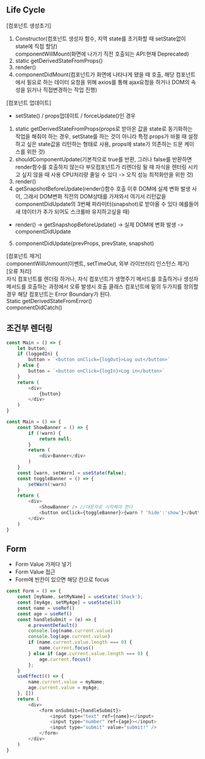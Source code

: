 ## Life Cycle
[컴포넌트 생성초기]    
1. Constructor(컴포넌트 생성자 함수, 지역 state를 초기화할 때 setState없이 state에 직접 할당)   
componentWillMount(화면에 나가기 직전 호출되는 API:현재 Deprecated)    
2. static getDerivedStateFromProps()    
3. render()   
4. componentDidMount(컴포넌트가 화면에 나타나게 됐을 때 호출, 해당 컴포넌트에서 필요로 하는 데이터 요청을 위해 axios를 통해 ajax요청을 하거나 DOM의 속성을 읽거나 직접변경하는 작업 진행)   


[컴포넌트 업데이트]   
- setState() / props업데이트 / forceUpdate()인 경우     
1. static getDerivedStateFromProps(props로 받아온 값을 state로 동기화하는 작업을 해줘야 하는 경우, setState를 하는 것이 아니라 특정 props가 바뀔 때 설정하고 싶은 state값을 리턴하는 형태로 사용, props에 state가 의존하는 드문 케이스를 위한 것)   
2. shouldComponentUpdate(기본적으로 true를 반환, 그러나 false를 반환하면 render함수를 호출하지 않는다 부모컴포넌트가 리렌더링 될 때 자식을 렌터링 시키고 싶지 않을 때 사용 CPU처리량 줄일 수 있다 -> 오직 성능 최적화만을 위한 것)    
3. render()     
4. getSnapshotBeforeUpdate(render()함수 호출 이후 DOM에 실제 변화 발생 사이, 그래서 DOM변화 직전의 DOM상태를 가져와서 여기서 리턴값을 componentDidUpdate의 3번째 파라미터(snapshot)로 받아올 수 있다 예를들어 새 데이터가 추가 되어도 스크롤바 유지하고싶을 때)   
- render() -> getSnapshopBeforeUpdate() -> 실제 DOM에 변화 발생 -> componentDidUpdate   
5. componentDidUpdate(prevProps, prevState, snapshot)    


[컴포넌트 제거]   
componentWillUnmount(이벤트, setTimeOut, 외부 라이브러리 인스턴스 제거)   
[오류 처리]   
자식 컴포넌트를 렌더링 하거나, 자식 컴포넌트가 생명주기 메서드를 호출하거나 생성자 메서드를 호출하는 과정에서 오류 발생시 호출
클래스 컴포넌트에 밑의 두가지를 정의할 경우 해당 컴포넌트는 Error Boundary가 된다.   
Static getDerivedStateFromError()   
componentDidCatch()   

## 조건부 렌더링
```javascript
const Main = () => {
    let button;
    if (loggedIn) {
        button = `<button onClick={logOut}>Log out</button>`
    } else {
        button = `<button onClick={logIn}>Log in</button>`
    }
    return (
        <div>
            {button}
        </div>
    )
}

const Main = () => {
    const ShowBanner = () => {
        if (!warn) {
            return null;
        } 
        return (
            <div>Banner</div>
        )
    }
    const [warn, setWarn] = useState(false);
    const toggleBanner = () => {
        setWarn(!warn)
    }
    return (
        <div>
            <ShowBanner /> //대문자로 시작해야 한다
            <button onClick={toggleBanner}>{warn ? 'hide':'show'}</button>
        </div>
    )
}
```

## Form 
- Form Value 가져다 넣기
- Form Value 접근
- Form에 빈칸이 있으면 해당 칸으로 focus
```javascript
const Form = () => {
    const [myName, setMyName] = useState('Shack');
    const [myAge, setMyAge] = useState(18)
    const name = useRef()
    const age = useRef()
    const handleSubmit = (e) => {
        e.preventDefault()
        console.log(name.current.value)
        console.log(age.current.value)
        if (name.current.value.length === 0) {
            name.current.focus()
        } else if (age.current.value.length === 0) {
            age.current.focus()
        };
    }
    useEffect(() => {
        name.current.value = myName;
        age.current.value = myAge;
    }, [])
    return (
        <div>
            <form onSubmit={handleSubmit}>
                <input type="text" ref={name}></input>
                <input type="number" ref={age}></input>
                <input type="submit" value="submit!" /> 
            </form>
        </div>
    )
}
```